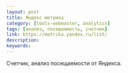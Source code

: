 ```yaml
---
layout: post
title: Яндекс метрика
category: [tools-webmaster, analytics]
tags: [анализ, посещаемость, счетчик]
link: https://metrika.yandex.ru/list/
description:
keywords:
---
```


<p>Счетчик, анализ посещаемости от Яндекса.</p>
